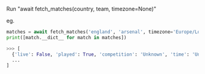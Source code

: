 Run "await fetch_matches(country, team, timezone=None)" 

eg. 

```py
matches = await fetch_matches('england', 'arsenal', timezone='Europe/London')
print([match.__dict__ for match in matches])

>>> [
  {'live': False, 'played': True, 'competition': 'Unknown', 'time': 'Unknown', 'game': 'Arsenal vs AFC Bournemouth', 'tvs': ['Bet365', 'Sport TV1', 'Arena Sport 1 Croatia', 'Sport Plus', 'MAXtv To Go'], 'date': 'Full Time'},
  ...
]
